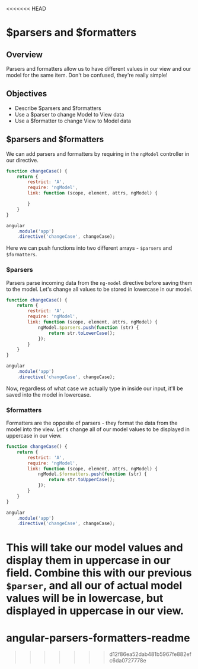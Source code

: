 <<<<<<< HEAD
# $parsers and $formatters

## Overview

Parsers and formatters allow us to have different values in our view and our model for the same item. Don't be confused, they're really simple!

## Objectives

- Describe $parsers and $formatters
- Use a $parser to change Model to View data
- Use a $formatter to change View to Model data

## $parsers and $formatters

We can add parsers and formatters by requiring in the `ngModel` controller in our directive.

```js
function changeCase() {
	return {
		restrict: 'A',
		require: 'ngModel',
		link: function (scope, element, attrs, ngModel) {

		}
	}
}

angular
	.module('app')
	.directive('changeCase', changeCase);
```

Here we can push functions into two different arrays - `$parsers` and `$formatters`.

### $parsers

Parsers parse incoming data from the `ng-model` directive before saving them to the model. Let's change all values to be stored in lowercase in our model.

```js
function changeCase() {
	return {
		restrict: 'A',
		require: 'ngModel',
		link: function (scope, element, attrs, ngModel) {
			ngModel.$parsers.push(function (str) {
				return str.toLowerCase();
			});
		}
	}
}

angular
	.module('app')
	.directive('changeCase', changeCase);
```

Now, regardless of what case we actually type in inside our input, it'll be saved into the model in lowercase.

### $formatters

Formatters are the opposite of parsers - they format the data from the model into the view. Let's change all of our model values to be displayed in uppercase in our view.

```js
function changeCase() {
	return {
		restrict: 'A',
		require: 'ngModel',
		link: function (scope, element, attrs, ngModel) {
			ngModel.$formatters.push(function (str) {
				return str.toUpperCase();
			});
		}
	}
}

angular
	.module('app')
	.directive('changeCase', changeCase);
```

This will take our model values and display them in uppercase in our field. Combine this with our previous `$parser`, and all our of actual model values will be in lowercase, but displayed in uppercase in our view.
=======
# angular-parsers-formatters-readme
>>>>>>> d12f86ea52dab481b5967fe882efc6da0727778e

